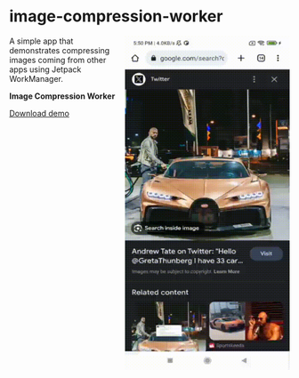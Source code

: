 # image-compression-worker

<img align="right" width="296" height="600"  src="https://github.com/raheemadamboev/image-compression-worker/blob/master/banner.gif" />

A simple app that demonstrates compressing images coming from other apps using Jetpack WorkManager.

**Image Compression Worker**

<a href="https://github.com/raheemadamboev/image-compression-worker/blob/master/app-debug.apk">Download demo</a>
